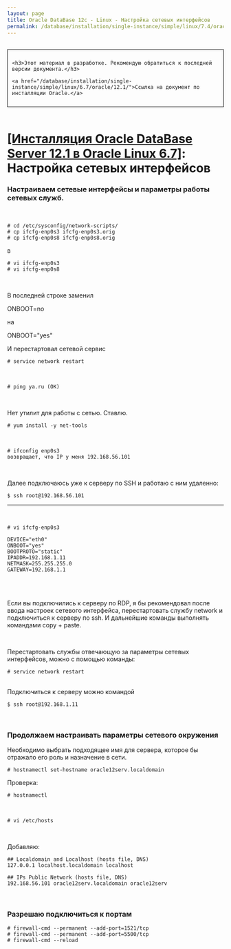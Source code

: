```yaml
---
layout: page
title: Oracle DataBase 12c - Linux - Настройка сетевых интерфейсов
permalink: /database/installation/single-instance/simple/linux/7.4/oracle/12.2/network-interfaces/
---
```


<br/>

<div style="padding:10px; border:thin solid black;">

	<h3>Этот материал в разработке. Рекомендую обратиться к последней версии документа.</h3>

    <a href="/database/installation/single-instance/simple/linux/6.7/oracle/12.1/">Ссылка на документ по инсталляции Oracle.</a>

</div>

<br/>

# <a href="/database/installation/single-instance/simple/linux/6.7/oracle/12.1/">[Инсталляция Oracle DataBase Server 12.1 в Oracle Linux 6.7]</a>: Настройка сетевых интерфейсов



### Настраиваем сетевые интерфейсы и параметры работы сетевых служб.


<br/>

    # cd /etc/sysconfig/network-scripts/
    # cp ifcfg-enp0s3 ifcfg-enp0s3.orig
    # cp ifcfg-enp0s8 ifcfg-enp0s8.orig


в

    # vi ifcfg-enp0s3
    # vi ifcfg-enp0s8

<br/>

В последней строке заменил

ONBOOT=no

на

ONBOOT="yes"

И перестартовал сетевой сервис

    # service network restart

<br/>

    # ping ya.ru (OK)

<br/>

Нет утилит для работы с сетью. Ставлю.

    # yum install -y net-tools

<br/>

    # ifconfig enp0s3
    возвращает, что IP у меня 192.168.56.101

<br/>


Далее подключаюсь уже к серверу по SSH и работаю с ним удаленно:

    $ ssh root@192.168.56.101


















-------------------------------------------------------------------------



<br/>

    # vi ifcfg-enp0s3

    DEVICE="eth0"
    ONBOOT="yes"
    BOOTPROTO="static"
    IPADDR=192.168.1.11
    NETMASK=255.255.255.0
    GATEWAY=192.168.1.1


<br/><br/>

Если вы подключились к серверу по RDP, я бы рекомендовал после ввода настроек сетевого интерфейса, перестартовать службу network и подключиться к серверу по ssh. И дальнейшие команды выполнять командами copy + paste.

<br/>

Перестартовать службы отвечающую за параметры сетевых интерфейсов, можно с помощью команды:


    # service network restart



<br/>
Подключиться к серверу можно командой
<br/>

    $ ssh root@192.168.1.11



<br/>

### Продолжаем настраивать параметры сетевого окружения

Необходимо выбрать подходящее имя для сервера, которое бы отражало его роль и назначение в сети.


    # hostnamectl set-hostname oracle12serv.localdomain

Проверка:

    # hostnamectl


<!-- <br/>

    # vi /etc/resolv.conf

<br/>

добавить:

    nameserver 192.168.56.1 -->


<br/>

    # vi /etc/hosts

<br/>

Добавляю:

    ## Localdomain and Localhost (hosts file, DNS)
    127.0.0.1 localhost.localdomain localhost

    ## IPs Public Network (hosts file, DNS)
    192.168.56.101 oracle12serv.localdomain oracle12serv



<br/>

### Разрешаю подключиться к портам

    # firewall-cmd --permanent --add-port=1521/tcp
    # firewall-cmd --permanent --add-port=5500/tcp
    # firewall-cmd --reload

